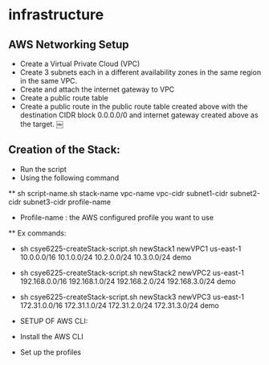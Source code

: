 # infrastructure
## AWS Networking Setup
* Create a Virtual Private Cloud (VPC)
* Create 3 subnets each in a different availability zones in the same region in the same VPC.
* Create and attach the internet gateway to VPC
* Create a public route table
* Create a public route in the public route table created above with the destination CIDR block 0.0.0.0/0 and internet gateway created above as the target.
￼
## Creation of the Stack:
* Run the script 
* Using the following command

** sh script-name.sh stack-name vpc-name vpc-cidr subnet1-cidr  subnet2-cidr  subnet3-cidr profile-name

* Profile-name : the AWS configured profile you want to use 

** Ex commands:
* sh csye6225-createStack-script.sh newStack1 newVPC1 us-east-1 10.0.0.0/16 10.1.0.0/24 10.2.0.0/24 10.3.0.0/24 demo

* sh csye6225-createStack-script.sh newStack2 newVPC2 us-east-1 192.168.0.0/16 192.168.1.0/24 192.168.2.0/24 192.168.3.0/24 demo

* sh csye6225-createStack-script.sh newStack3 newVPC3 us-east-1 172.31.0.0/16 172.31.1.0/24 172.31.2.0/24 172.31.3.0/24 demo

* SETUP OF AWS CLI:
* Install the AWS CLI
* Set up the profiles 